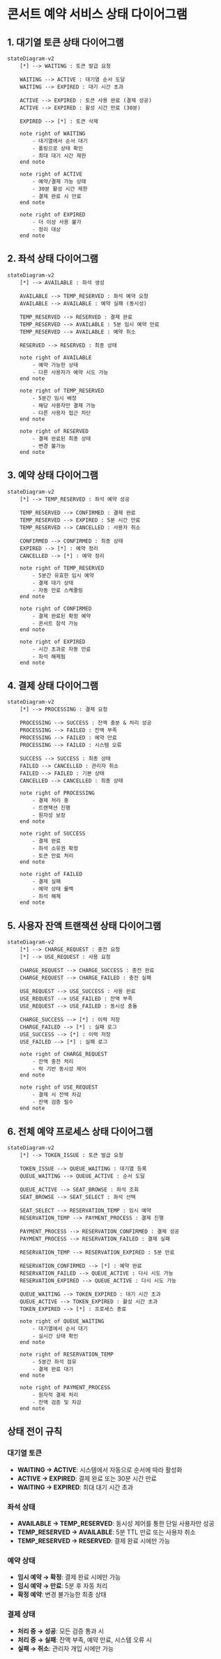 # 콘서트 예약 서비스 상태 다이어그램

## 1. 대기열 토큰 상태 다이어그램

```mermaid
stateDiagram-v2
    [*] --> WAITING : 토큰 발급 요청
    
    WAITING --> ACTIVE : 대기열 순서 도달
    WAITING --> EXPIRED : 대기 시간 초과
    
    ACTIVE --> EXPIRED : 토큰 사용 완료 (결제 성공)
    ACTIVE --> EXPIRED : 활성 시간 만료 (30분)
    
    EXPIRED --> [*] : 토큰 삭제
    
    note right of WAITING
        - 대기열에서 순서 대기
        - 폴링으로 상태 확인
        - 최대 대기 시간 제한
    end note
    
    note right of ACTIVE
        - 예약/결제 가능 상태
        - 30분 활성 시간 제한
        - 결제 완료 시 만료
    end note
    
    note right of EXPIRED
        - 더 이상 사용 불가
        - 정리 대상
    end note
```

## 2. 좌석 상태 다이어그램

```mermaid
stateDiagram-v2
    [*] --> AVAILABLE : 좌석 생성
    
    AVAILABLE --> TEMP_RESERVED : 좌석 예약 요청
    AVAILABLE --> AVAILABLE : 예약 실패 (동시성)
    
    TEMP_RESERVED --> RESERVED : 결제 완료
    TEMP_RESERVED --> AVAILABLE : 5분 임시 예약 만료
    TEMP_RESERVED --> AVAILABLE : 예약 취소
    
    RESERVED --> RESERVED : 최종 상태
    
    note right of AVAILABLE
        - 예약 가능한 상태
        - 다른 사용자가 예약 시도 가능
    end note
    
    note right of TEMP_RESERVED
        - 5분간 임시 배정
        - 해당 사용자만 결제 가능
        - 다른 사용자 접근 차단
    end note
    
    note right of RESERVED
        - 결제 완료된 최종 상태
        - 변경 불가능
    end note
```

## 3. 예약 상태 다이어그램

```mermaid
stateDiagram-v2
    [*] --> TEMP_RESERVED : 좌석 예약 성공
    
    TEMP_RESERVED --> CONFIRMED : 결제 완료
    TEMP_RESERVED --> EXPIRED : 5분 시간 만료
    TEMP_RESERVED --> CANCELLED : 사용자 취소
    
    CONFIRMED --> CONFIRMED : 최종 상태
    EXPIRED --> [*] : 예약 정리
    CANCELLED --> [*] : 예약 정리
    
    note right of TEMP_RESERVED
        - 5분간 유효한 임시 예약
        - 결제 대기 상태
        - 자동 만료 스케줄링
    end note
    
    note right of CONFIRMED
        - 결제 완료된 확정 예약
        - 콘서트 참석 가능
    end note
    
    note right of EXPIRED
        - 시간 초과로 자동 만료
        - 좌석 해제됨
    end note
```

## 4. 결제 상태 다이어그램

```mermaid
stateDiagram-v2
    [*] --> PROCESSING : 결제 요청
    
    PROCESSING --> SUCCESS : 잔액 충분 & 처리 성공
    PROCESSING --> FAILED : 잔액 부족
    PROCESSING --> FAILED : 예약 만료
    PROCESSING --> FAILED : 시스템 오류
    
    SUCCESS --> SUCCESS : 최종 상태
    FAILED --> CANCELLED : 관리자 취소
    FAILED --> FAILED : 기본 상태
    CANCELLED --> CANCELLED : 최종 상태
    
    note right of PROCESSING
        - 결제 처리 중
        - 트랜잭션 진행
        - 원자성 보장
    end note
    
    note right of SUCCESS
        - 결제 완료
        - 좌석 소유권 확정
        - 토큰 만료 처리
    end note
    
    note right of FAILED
        - 결제 실패
        - 예약 상태 롤백
        - 좌석 해제
    end note
```

## 5. 사용자 잔액 트랜잭션 상태 다이어그램

```mermaid
stateDiagram-v2
    [*] --> CHARGE_REQUEST : 충전 요청
    [*] --> USE_REQUEST : 사용 요청
    
    CHARGE_REQUEST --> CHARGE_SUCCESS : 충전 완료
    CHARGE_REQUEST --> CHARGE_FAILED : 충전 실패
    
    USE_REQUEST --> USE_SUCCESS : 사용 완료
    USE_REQUEST --> USE_FAILED : 잔액 부족
    USE_REQUEST --> USE_FAILED : 동시성 충돌
    
    CHARGE_SUCCESS --> [*] : 이력 저장
    CHARGE_FAILED --> [*] : 실패 로그
    USE_SUCCESS --> [*] : 이력 저장
    USE_FAILED --> [*] : 실패 로그
    
    note right of CHARGE_REQUEST
        - 잔액 충전 처리
        - 락 기반 동시성 제어
    end note
    
    note right of USE_REQUEST
        - 결제 시 잔액 차감
        - 잔액 검증 필수
    end note
```

## 6. 전체 예약 프로세스 상태 다이어그램

```mermaid
stateDiagram-v2
    [*] --> TOKEN_ISSUE : 토큰 발급 요청
    
    TOKEN_ISSUE --> QUEUE_WAITING : 대기열 등록
    QUEUE_WAITING --> QUEUE_ACTIVE : 순서 도달
    
    QUEUE_ACTIVE --> SEAT_BROWSE : 좌석 조회
    SEAT_BROWSE --> SEAT_SELECT : 좌석 선택
    
    SEAT_SELECT --> RESERVATION_TEMP : 임시 예약
    RESERVATION_TEMP --> PAYMENT_PROCESS : 결제 진행
    
    PAYMENT_PROCESS --> RESERVATION_CONFIRMED : 결제 성공
    PAYMENT_PROCESS --> RESERVATION_FAILED : 결제 실패
    
    RESERVATION_TEMP --> RESERVATION_EXPIRED : 5분 만료
    
    RESERVATION_CONFIRMED --> [*] : 예약 완료
    RESERVATION_FAILED --> QUEUE_ACTIVE : 다시 시도 가능
    RESERVATION_EXPIRED --> QUEUE_ACTIVE : 다시 시도 가능
    
    QUEUE_WAITING --> TOKEN_EXPIRED : 대기 시간 초과
    QUEUE_ACTIVE --> TOKEN_EXPIRED : 활성 시간 초과
    TOKEN_EXPIRED --> [*] : 프로세스 종료
    
    note right of QUEUE_WAITING
        - 대기열에서 순서 대기
        - 실시간 상태 확인
    end note
    
    note right of RESERVATION_TEMP
        - 5분간 좌석 점유
        - 결제 완료 대기
    end note
    
    note right of PAYMENT_PROCESS
        - 원자적 결제 처리
        - 잔액 검증 및 차감
    end note
```

## 상태 전이 규칙

### 대기열 토큰
- **WAITING → ACTIVE**: 시스템에서 자동으로 순서에 따라 활성화
- **ACTIVE → EXPIRED**: 결제 완료 또는 30분 시간 만료
- **WAITING → EXPIRED**: 최대 대기 시간 초과

### 좌석 상태
- **AVAILABLE → TEMP_RESERVED**: 동시성 제어를 통한 단일 사용자만 성공
- **TEMP_RESERVED → AVAILABLE**: 5분 TTL 만료 또는 사용자 취소
- **TEMP_RESERVED → RESERVED**: 결제 완료 시에만 가능

### 예약 상태
- **임시 예약 → 확정**: 결제 완료 시에만 가능
- **임시 예약 → 만료**: 5분 후 자동 처리
- **확정 예약**: 변경 불가능한 최종 상태

### 결제 상태
- **처리 중 → 성공**: 모든 검증 통과 시
- **처리 중 → 실패**: 잔액 부족, 예약 만료, 시스템 오류 시
- **실패 → 취소**: 관리자 개입 시에만 가능